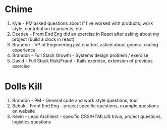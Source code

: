 
# Chime
1. Kyle - PM asked questions about if I've worked with products, work style, contribution to projects, etc
2. Deedee - Front End Eng did an exercise in React after asking about my project (build a clock in react)
3. Brandon - VP of Engineering just chatted, asked about general coding experience
4. Brandon - Full Stack Growth - Systems design problem / exercise
5. David - Full Stack Risk/Fraud - Rails exercise, extension of previous exercise

# Dolls Kill

1. Brandon - PM - General code and work style questions, tour
2. Babak - Front End Eng - project specific questions, example questions on website
3. Kevin - Lead Architect - specific CSS/HTML/JS trivia, project questions, logistics questions